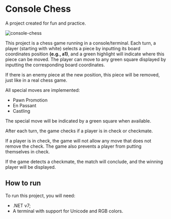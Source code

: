 # Console Chess
A project created for fun and practice.

![console-chess](https://github.com/ph-luna/csharp-console-chess/assets/48337448/63a65ce1-0921-4e49-942a-7b1c512d0dc8)

This project is a chess game running in a console/terminal. Each turn, a player (starting with white) selects a piece by inputting its board coordinates position **(e.g., a1)**, and a green highlight will indicate where this piece can be moved. The player can move to any green square displayed by inputting the corresponding board coordinates.

If there is an enemy piece at the new position, this piece will be removed, just like in a real chess game.

All special moves are implemented:
- Pawn Promotion
- En Passant
- Castling

The special move will be indicated by a green square when available.

After each turn, the game checks if a player is in check or checkmate.

If a player is in check, the game will not allow any move that does not remove the check. The game also prevents a player from putting themselves in check.

If the game detects a checkmate, the match will conclude, and the winning player will be displayed.

## How to run
To run this project, you will need:
- .NET v7;
- A terminal with support for Unicode and RGB colors.
